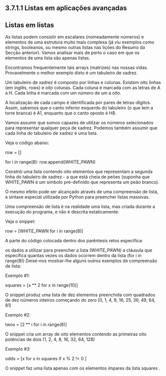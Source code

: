 ## 3.7.1.1 Listas em aplicações avançadas

## Listas em listas
As listas podem consistir em escalares (nomeadamente números) e elementos de uma estrutura muito mais complexa (já viu exemplos como strings, booleanos, ou mesmo outras listas nas lições do Resumo da Secção anterior). Vamos analisar mais de perto o caso em que os elementos de uma lista são apenas listas.

Encontramos frequentemente tais arrays (matrizes) nas nossas vidas. Provavelmente o melhor exemplo disto é um tabuleiro de xadrez.

Um tabuleiro de xadrez é composto por linhas e colunas. Existem oito linhas (em inglês, rows) e oito colunas. Cada coluna é marcada com as letras de A a H. Cada linha é marcada com um número de um a oito.

A localização de cada campo é identificada por pares de letras-dígitos. Assim, sabemos que o canto inferior esquerdo do tabuleiro (o que tem a torre branca) é A1, enquanto que o canto oposto é H8.


Vamos assumir que somos capazes de utilizar os números selecionados para representar qualquer peça de xadrez. Podemos também assumir que cada linha do tabuleiro de xadrez é uma lista.

Veja o código abaixo:

row = []

for i in range(8):
    row.append(WHITE_PAWN)


Constrói uma lista contendo oito elementos que representam a segunda linha do tabuleiro de xadrez - a que está cheia de peões (suponha que WHITE_PAWN é um símbolo pré-definido que representa um peão branco).

O mesmo efeito pode ser alcançado através de uma compreensão de lista, a sintaxe especial utilizada por Python para preencher listas massivas.

Uma compreensão de lista é na realidade uma lista, mas criada durante a execução do programa, e não é descrita estaticamente.

Veja o snippet:

row = [WHITE_PAWN for i in range(8)]


A parte do código colocada dentro dos parêntesis retos especifica:

os dados a utilizar para preencher a lista (WHITE_PAWN)
a cláusula que especifica quantas vezes os dados ocorrem dentro da lista (for i in range(8))
Deixe-nos mostrar-lhe alguns outros exemplos de compreensão de lista:

Exemplo #1:

squares = [x ** 2 for x in range(10)]


O snippet produz uma lista de dez elementos preenchida com quadrados de dez números inteiros começando do zero (0, 1, 4, 9, 16, 25, 36, 49, 64, 81)

Exemplo #2:

twos = [2 ** i for i in range(8)]


O snippet cria um array de oito elementos contendo as primeiras oito potências de dois (1, 2, 4, 8, 16, 32, 64, 128)

Exemplo #3:

odds = [x for x in squares if x % 2 != 0 ]


O snippet faz uma lista apenas com os elementos ímpares da lista squares .